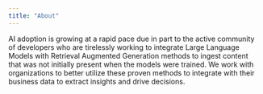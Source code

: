 ```yaml
---
title: "About"
---
```


AI adoption is growing at a rapid pace due in part to the active community of developers who are tirelessly working to integrate Large Language Models with Retrieval Augmented Generation methods to ingest content that was not initially present when the models were trained.  We work with organizations to better utilize these proven methods to integrate with their business data to extract insights and drive decisions.

